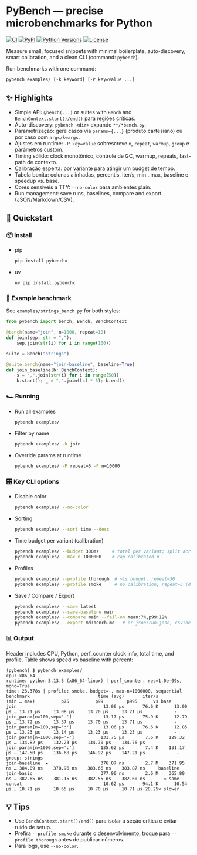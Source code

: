 # PyBench — precise microbenchmarks for Python

[![CI](https://github.com/fullzer4/pybenchx/actions/workflows/ci.yml/badge.svg)](https://github.com/fullzer4/pybenchx/actions/workflows/ci.yml)
[![PyPI](https://img.shields.io/pypi/v/pybenchx?label=PyPI)](https://pypi.org/project/pybenchx/)
[![Python Versions](https://img.shields.io/pypi/pyversions/pybenchx.svg)](https://pypi.org/project/pybenchx/)
[![License](https://img.shields.io/github/license/fullzer4/pybenchx.svg)](LICENSE)

Measure small, focused snippets with minimal boilerplate, auto-discovery, smart calibration, and a clean CLI (command: `pybench`).

Run benchmarks with one command:

```bash
pybench examples/ [-k keyword] [-P key=value ...]
```

## ✨ Highlights

- Simple API: `@bench(...)` or suites with `Bench` and `BenchContext.start()/end()` para regiões críticas.
- Auto-discovery: `pybench <dir>` expande `**/*bench.py`.
- Parametrização: gere casos via `params={...}` (produto cartesiano) ou por caso com `args/kwargs`.
- Ajustes em runtime: `-P key=value` sobrescreve `n`, `repeat`, `warmup`, `group` e parâmetros custom.
- Timing sólido: clock monotônico, controle de GC, warmup, repeats, fast-path de contexto.
- Calibração esperta: por variante para atingir um budget de tempo.
- Tabela bonita: colunas alinhadas, percentis, iter/s, min…max, baseline e speedup vs. base.
- Cores sensíveis a TTY: `--no-color` para ambientes plain.
- Run management: save runs, baselines, compare and export (JSON/Markdown/CSV).

## 🚀 Quickstart

### 📦 Install

- pip
  ```bash
  pip install pybenchx
  ```
- uv
  ```bash
  uv pip install pybenchx
  ```

### 🧪 Example benchmark

See `examples/strings_bench.py` for both styles:

```python
from pybench import bench, Bench, BenchContext

@bench(name="join", n=1000, repeat=10)
def join(sep: str = ","):
    sep.join(str(i) for i in range(100))

suite = Bench("strings")

@suite.bench(name="join-baseline", baseline=True)
def join_baseline(b: BenchContext):
    s = ",".join(str(i) for i in range(50))
    b.start(); _ = ",".join([s] * 5); b.end()
```

### 🏎️ Running

- Run all examples
  ```bash
  pybench examples/
  ```
- Filter by name
  ```bash
  pybench examples/ -k join
  ```
- Override params at runtime
  ```bash
  pybench examples/ -P repeat=5 -P n=10000
  ```

### 🎛️ Key CLI options

- Disable color
  ```bash
  pybench examples/ --no-color
  ```
- Sorting
  ```bash
  pybench examples/ --sort time --desc
  ```
- Time budget per variant (calibration)
  ```bash
  pybench examples/ --budget 300ms     # total per variant; split across repeats
  pybench examples/ --max-n 1000000    # cap calibrated n
  ```
- Profiles
  ```bash
  pybench examples/ --profile thorough  # ~1s budget, repeat=30
  pybench examples/ --profile smoke     # no calibration, repeat=3 (default)
  ```
- Save / Compare / Export
  ```bash
  pybench examples/ --save latest
  pybench examples/ --save-baseline main
  pybench examples/ --compare main --fail-on mean:7%,p99:12%
  pybench examples/ --export md:bench.md   # or json:run.json, csv:bench.csv
  ```

### 📊 Output

Header includes CPU, Python, perf_counter clock info, total time, and profile. Table shows speed vs baseline with percent:

```
(pybench) $ pybench examples/
cpu: x86_64
runtime: python 3.13.5 (x86_64-linux) | perf_counter: res=1.0e-09s, mono=True
time: 23.378s | profile: smoke, budget=-, max-n=1000000, sequential
benchmark                          time (avg)       iter/s              (min … max)          p75          p99         p995      vs base
join                                 13.06 µs       76.6 K      13.00 µs … 13.21 µs     13.08 µs     13.20 µs     13.21 µs            -
join_param[n=100,sep='-']            13.17 µs       75.9 K      12.79 µs … 13.72 µs     13.37 µs     13.70 µs     13.71 µs            -
join_param[n=100,sep=':']            13.06 µs       76.6 K      12.85 µs … 13.23 µs     13.14 µs     13.23 µs     13.23 µs            -
join_param[n=1000,sep='-']          131.75 µs        7.6 K    129.32 µs … 134.82 µs    132.23 µs    134.70 µs    134.76 µs            -
join_param[n=1000,sep=':']          135.62 µs        7.4 K    131.17 µs … 147.50 µs    136.68 µs    146.92 µs    147.21 µs            -
group: strings                                                                                                                  
join-baseline  ★                    376.07 ns        2.7 M    371.95 ns … 384.09 ns    378.96 ns    383.66 ns    383.87 ns     baseline
join-basic                          377.90 ns        2.6 M    365.89 ns … 382.65 ns    381.15 ns    382.55 ns    382.60 ns       ≈ same
concat                               10.62 µs       94.1 K      10.54 µs … 10.71 µs     10.65 µs     10.70 µs     10.71 µs 28.25× slower
```

## 💡 Tips

- Use `BenchContext.start()/end()` para isolar a seção crítica e evitar ruído de setup.
- Prefira `--profile smoke` durante o desenvolvimento; troque para `--profile thorough` antes de publicar números.
- Para logs, use `--no-color`.
